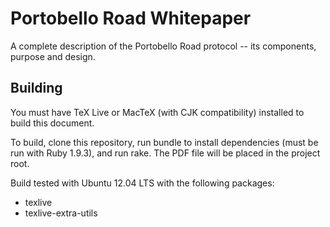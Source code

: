 # Portobello Road Whitepaper

A complete description of the Portobello Road protocol -- its components,
purpose and design.

## Building

You must have TeX Live or MacTeX (with CJK compatibility) installed to build this document.

To build, clone this repository, run bundle to install dependencies (must be run with Ruby 1.9.3),
and run rake. The PDF file will be placed in the project root.

Build tested with Ubuntu 12.04 LTS with the following packages:

* texlive
* texlive-extra-utils
